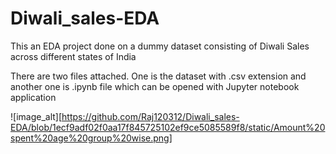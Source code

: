 # Diwali_sales-EDA
This an EDA project done on a dummy dataset consisting of Diwali Sales across different states of India

There are two files attached. 
One is the dataset with .csv extension and another one is .ipynb file which can be opened with Jupyter notebook application

![image_alt][https://github.com/Raj120312/Diwali_sales-EDA/blob/1ecf9adf02f0aa17f845725102ef9ce5085589f8/static/Amount%20spent%20age%20group%20wise.png]
